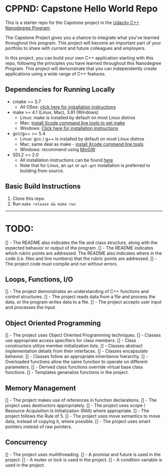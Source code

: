 # CPPND: Capstone Hello World Repo

This is a starter repo for the Capstone project in the [Udacity C++ Nanodegree Program](https://www.udacity.com/course/c-plus-plus-nanodegree--nd213).

The Capstone Project gives you a chance to integrate what you've learned throughout this program. This project will become an important part of your portfolio to share with current and future colleagues and employers.

In this project, you can build your own C++ application starting with this repo, following the principles you have learned throughout this Nanodegree Program. This project will demonstrate that you can independently create applications using a wide range of C++ features.

## Dependencies for Running Locally
* cmake >= 3.7
  * All OSes: [click here for installation instructions](https://cmake.org/install/)
* make >= 4.1 (Linux, Mac), 3.81 (Windows)
  * Linux: make is installed by default on most Linux distros
  * Mac: [install Xcode command line tools to get make](https://developer.apple.com/xcode/features/)
  * Windows: [Click here for installation instructions](http://gnuwin32.sourceforge.net/packages/make.htm)
* gcc/g++ >= 5.4
  * Linux: gcc / g++ is installed by default on most Linux distros
  * Mac: same deal as make - [install Xcode command line tools](https://developer.apple.com/xcode/features/)
  * Windows: recommend using [MinGW](http://www.mingw.org/)
* SDL2 >= 2.0
  * All installation instructions can be found [here](https://wiki.libsdl.org/Installation)
  * Note that for Linux, an `apt` or `apt-get` installation is preferred to building from source.

## Basic Build Instructions

1. Clone this repo.
2. Run `make release && make run`

---
# TODO:
[] - The README also indicates the file and class structure, along with the expected behavior or output of the program.
[] - The README indicates which rubric points are addressed. The README also indicates where in the code (i.e. files and line numbers) that the rubric points are addressed.
[] - The project code must compile and run without errors.

## Loops, Functions, I/O
[] - The project demonstrates an understanding of C++ functions and control structures.
[] - The project reads data from a file and process the data, or the program writes data to a file.
[] - The project accepts user input and processes the input.

## Object Oriented Programming
[] - The project uses Object Oriented Programming techniques.
[] - Classes use appropriate access specifiers for class members.
[] - Class constructors utilize member initialization lists.
[] - Classes abstract implementation details from their interfaces.
[] - Classes encapsulate behavior.
[] - Classes follow an appropriate inheritance hierarchy.
[] - Overloaded functions allow the same function to operate on different parameters.
[] - Derived class functions override virtual base class functions.
[] - Templates generalize functions in the project.

## Memory Management
[] - The project makes use of references in function declarations.
[] - The project uses destructors appropriately.
[] - The project uses scope / Resource Acquisition Is Initialization (RAII) where appropriate.
[] - The project follows the Rule of 5.
[] - The project uses move semantics to move data, instead of copying it, where possible.
[] - The project uses smart pointers instead of raw pointers.

## Concurrency
[] - The project uses multithreading.
[] - A promise and future is used in the project.
[] - A mutex or lock is used in the project.
[] - A condition variable is used in the project.
